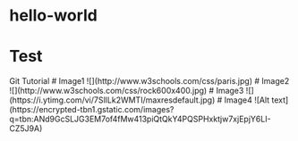 # hello-world
<h1>Test</h1>
Git Tutorial
# Image1
![](http://www.w3schools.com/css/paris.jpg)
# Image2
![](http://www.w3schools.com/css/rock600x400.jpg)
# Image3
![](https://i.ytimg.com/vi/7SlILk2WMTI/maxresdefault.jpg)
# Image4
![Alt text](https://encrypted-tbn1.gstatic.com/images?q=tbn:ANd9GcSLJG3EM7of4fMw413piQtQkY4PQSPHxktjw7xjEpjY6LI-CZ5J9A)
